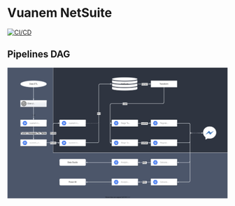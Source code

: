 # Vuanem NetSuite

[![CI/CD](https://github.com/vuanembi/vuanem_ns/actions/workflows/main.yaml/badge.svg)](https://github.com/vuanembi/vuanem_ns/actions/workflows/main.yaml)

## Pipelines DAG

![DAG](docs/dag.svg)
